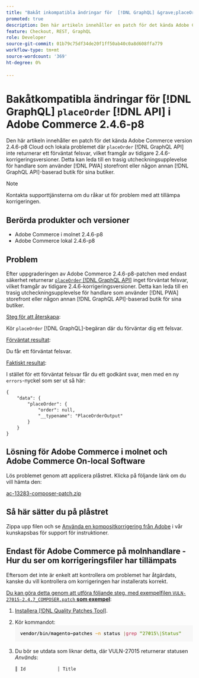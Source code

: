 ```yaml
---
title: "Bakåt inkompatibla ändringar för  [!DNL GraphQL] &grave;placeOrder&grave; [!DNL API] i Adobe Commerce 2.4.6-p8"
promoted: true
description: Den här artikeln innehåller en patch för det kända Adobe Commerce version 2.4.6-p8 Cloud och lokala problemet där placeOrder  [!DNL GraphQL API] inte returnerar ett förväntat felsvar, vilket framgår av tidigare 2.4.6-korrigeringsversioner. Detta kan leda till en trasig utcheckningsupplevelse för handlare som använder PWA storefront eller någon annan  [!DNL GraphQL API]-baserad butik för sina butiker.
feature: Checkout, REST, GraphQL
role: Developer
source-git-commit: 01b79c75df34de20f1ff50ab40c0a8d608ffa779
workflow-type: tm+mt
source-wordcount: '369'
ht-degree: 0%

---
```


# Bakåtkompatibla ändringar för [!DNL GraphQL] `placeOrder` [!DNL API] i Adobe Commerce 2.4.6-p8

Den här artikeln innehåller en patch för det kända Adobe Commerce version 2.4.6-p8 Cloud och lokala problemet där `placeOrder` [!DNL GraphQL API] inte returnerar ett förväntat felsvar, vilket framgår av tidigare 2.4.6-korrigeringsversioner. Detta kan leda till en trasig utcheckningsupplevelse för handlare som använder [!DNL PWA] storefront eller någon annan [!DNL GraphQL API]-baserad butik för sina butiker.

>[!NOTE]
>
>Kontakta supporttjänsterna om du råkar ut för problem med att tillämpa korrigeringen.

## Berörda produkter och versioner

* Adobe Commerce i molnet 2.4.6-p8
* Adobe Commerce lokal 2.4.6-p8

## Problem

Efter uppgraderingen av Adobe Commerce 2.4.6-p8-patchen med endast säkerhet returnerar [`placeOrder` [!DNL GraphQL API]](https://developer.adobe.com/commerce/webapi/graphql/schema/cart/mutations/place-order/) inget förväntat felsvar, vilket framgår av tidigare 2.4.6-korrigeringsversioner. Detta kan leda till en trasig utcheckningsupplevelse för handlare som använder [!DNL PWA] storefront eller någon annan [!DNL GraphQL API]-baserad butik för sina butiker.

<u>Steg för att återskapa</u>:

Kör `placeOrder` [!DNL GraphQL]-begäran där du förväntar dig ett felsvar.

<u>Förväntat resultat</u>:

Du får ett förväntat felsvar.

<u>Faktiskt resultat</u>:

I stället för ett förväntat felsvar får du ett godkänt svar, men med en ny `errors`-nyckel som ser ut så här:

```
{
    "data": {
        "placeOrder": {
            "order": null,
            "__typename": "PlaceOrderOutput"
        }
    }
}
```

## Lösning för Adobe Commerce i molnet och Adobe Commerce On-local Software

Lös problemet genom att applicera plåstret.
Klicka på följande länk om du vill hämta den:

[ac-13283-composer-patch.zip](assets/ac-13283-composer-patch.zip)

## Så här sätter du på plåstret

Zippa upp filen och se [Använda en kompositkorrigering från Adobe](https://experienceleague.adobe.com/docs/commerce-knowledge-base/kb/how-to/how-to-apply-a-composer-patch-provided-by-magento.html) i vår kunskapsbas för support för instruktioner.

## Endast för Adobe Commerce på molnhandlare - Hur du ser om korrigeringsfiler har tillämpats

Eftersom det inte är enkelt att kontrollera om problemet har åtgärdats, kanske du vill kontrollera om korrigeringen har installerats korrekt.

<u>Du kan göra detta genom att utföra följande steg, med exempelfilen `VULN-27015-2.4.7_COMPOSER.patch` **som exempel</u>**:

1. [Installera  [!DNL Quality Patches Tool]](https://experienceleague.adobe.com/docs/commerce-operations/tools/quality-patches-tool/usage.html).
1. Kör kommandot:<br>
   ![ac-13283-tell-if-patch-applied-code](assets/cve-2024-34102-tell-if-patch-applied-code.png)
1. Du bör se utdata som liknar detta, där VULN-27015 returnerar statusen *Används*:

   ```bash
   ║ Id            │ Title                                                        │ Category        │ Origin                 │ Status      │ Details                                          ║ ║ N/A           │ ../m2-hotfixes/VULN-27015-2.4.7_COMPOSER_patch.patch      │ Other           │ Local                  │ Applied     │ Patch type: Custom                                
   ```

<!-- For Step 2:
     ```bash
    vendor/bin/magento-patches -n status |grep "27015\|Status"
     ```
-->

